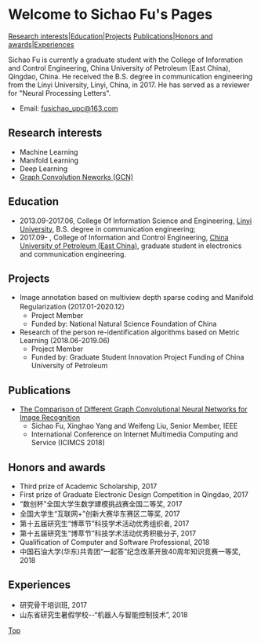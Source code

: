 # Welcome to Sichao Fu's Pages

[Research interests]()|[Education]()|[Projects]()
[Publications]()|[Honors and awards]()|[Experiences]()

Sichao Fu is currently a graduate student with the College of Information and Control Engineering, China University of Petroleum (East China), Qingdao, China. He received the B.S. degree in communication engineering from the Linyi University, Linyi, China, in 2017. He has served as a reviewer for "Neural Processing Letters".  
* Email: fusichao_upc@163.com 

## Research interests
* Machine Learning
* Manifold Learning
* Deep Learning
* [Graph Convolution Neworks (GCN)](https://arxiv.org/pdf/1609.02907.pdf)
    
## Education
* 2013.09-2017.06, College Of Information Science and Engineering, [Linyi University](https://baike.baidu.com/item/%E4%B8%B4%E6%B2%82%E5%A4%A7%E5%AD%A6/297891?fr=aladdin), B.S. degree in communication engineering;
* 2017.09-       , College of Information and Control Engineering, [China University of Petroleum (East China)](https://baike.baidu.com/item/%E4%B8%AD%E5%9B%BD%E7%9F%B3%E6%B2%B9%E5%A4%A7%E5%AD%A6%EF%BC%88%E5%8D%8E%E4%B8%9C%EF%BC%89/4322667?fromtitle=%E4%B8%AD%E5%9B%BD%E7%9F%B3%E6%B2%B9%E5%A4%A7%E5%AD%A6%28%E5%8D%8E%E4%B8%9C%29&fromid=6869367&fr=aladdin), graduate student in electronics and communication engineering.

## Projects
* Image annotation based on multiview depth sparse coding and Manifold Regularization (2017.01-2020.12）
     * Project Member
     * Funded by: National Natural Science Foundation of China 
* Research of the person re-identification algorithms based on Metric Learning (2018.06-2019.06)
     * Project Member
     * Funded by: Graduate Student Innovation Project Funding of China University of Petroleum 

## Publications
* [The Comparison of Different Graph Convolutional Neural Networks for Image Recognition](https://dl.acm.org/citation.cfm?id=3240915)
     * Sichao Fu, Xinghao Yang and Weifeng Liu, Senior Member, IEEE
     * International Conference on Internet Multimedia Computing and Service (ICIMCS 2018)

## Honors and awards
* Third prize of Academic Scholarship, 2017
* First prize of Graduate Electronic Design Competition in Qingdao, 2017
* “数创杯”全国大学生数学建模挑战赛全国二等奖, 2017
* 全国大学生“互联网+”创新大赛华东赛区二等奖, 2017
* 第十五届研究生“博萃节”科技学术活动优秀组织者, 2017
* 第十五届研究生“博萃节”科技学术活动优秀积极分子, 2017
* Qualification of Computer and Software Professional, 2018
* 中国石油大学(华东)共青团“一起答”纪念改革开放40周年知识竞赛一等奖, 2018

## Experiences
* 研究骨干培训班, 2017 
* 山东省研究生暑假学校--“机器人与智能控制技术”, 2018

[Top](#welcome-to-Sichao-Fu-s-Pages)
